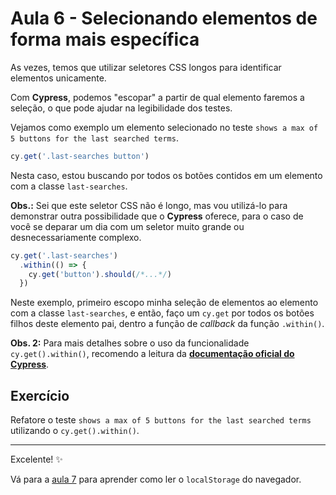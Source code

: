 # Aula 6 - Selecionando elementos de forma mais específica

As vezes, temos que utilizar seletores CSS longos para identificar elementos unicamente.

Com **Cypress**, podemos "escopar" a partir de qual elemento faremos a seleção, o que pode ajudar na legibilidade dos testes.

Vejamos como exemplo um elemento selecionado no teste `shows a max of 5 buttons for the last searched terms`.

```js
cy.get('.last-searches button')
```

Nesta caso, estou buscando por todos os botões contidos em um elemento com a classe `last-searches`.

**Obs.:** Sei que este seletor CSS não é longo, mas vou utilizá-lo para demonstrar outra possibilidade que o **Cypress** oferece, para o caso de você se deparar um dia com um seletor muito grande ou desnecessariamente complexo.

```js
cy.get('.last-searches')
  .within(() => {
    cy.get('button').should(/*...*/)
  })
```

Neste exemplo, primeiro escopo minha seleção de elementos ao elemento com a classe `last-searches`, e então, faço um `cy.get` por todos os botões filhos deste elemento pai, dentro a função de _callback_ da função `.within()`.

**Obs. 2:** Para mais detalhes sobre o uso da funcionalidade `cy.get().within()`, recomendo a leitura da [**documentação oficial do Cypress**](https://docs.cypress.io/api/commands/get.html#Get-in-within).

## Exercício

Refatore o teste `shows a max of 5 buttons for the last searched terms` utilizando o `cy.get().within()`.
___

Excelente! ✨

Vá para a [aula 7](./7.md) para aprender como ler o `localStorage` do navegador.
